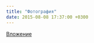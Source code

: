 ```yaml
---
title: "Фотография"
date: 2015-08-08 17:37:00 +0300
---
```



[Вложение](/assets/vk_photos/1/F73uJACD1vg.jpg)
